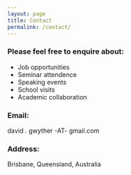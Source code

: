 ```yaml
---
layout: page
title: Contact
permalink: /contact/
---
```

### Please feel free to enquire about:

* Job opportunities
* Seminar attendence
* Speaking events
* School visits
* Academic collaboration
 
### Email:

david . gwyther -AT- gmail.com

### Address:

Brisbane, Queensland, Australia